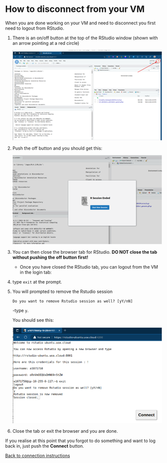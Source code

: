 # How to disconnect from your VM

When you are done working on your VM and need to disconnect you first need to logout from RStudio.

1. There is an on/off button at the top of the RStudio window (shown with an arrow pointing at a red circle)

    ![RStudio_off_button](./Bash_Practicals/images/RStudio_off_button.png)

2. Push the off button and you should get this:

    ![Rstudio_ended](./Bash_Practicals/images/RStudio_ended.png)

3. You can then close the browser tab for RStudio. **DO NOT close the tab without pushing the off button first!**

    - Once you have closed the RStudio tab, you can logout from the VM in the login tab:

4. type `exit` at the prompt.

5.  You will prompted to remove the Rstudio session
    
    ```
    Do you want to remove Rstudio session as well? [yY/nN]
    ```
    -type `y`.

    You should see this:

    ![AWS_Ronin_disconnect](./Bash_Practicals/images/shell_in_a_box_disconnected.png)

6. Close the tab or exit the browser and you are done.

If you realise at this point that you forgot to do something and want to log back in, just push the __Connect__ button.

[Back to connection instructions](./AWS_RONIN_connection.md)
